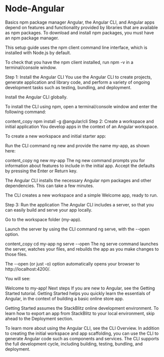 # Node-Angular
Basics
npm package manager
Angular, the Angular CLI, and Angular apps depend on features and functionality provided by libraries that are available as npm packages. To download and install npm packages, you must have an npm package manager.

This setup guide uses the npm client command line interface, which is installed with Node.js by default.

To check that you have the npm client installed, run npm -v in a terminal/console window.

Step 1: Install the Angular CLI
You use the Angular CLI to create projects, generate application and library code, and perform a variety of ongoing development tasks such as testing, bundling, and deployment.

Install the Angular CLI globally.

To install the CLI using npm, open a terminal/console window and enter the following command:

content_copy
npm install -g @angular/cli
Step 2: Create a workspace and initial application
You develop apps in the context of an Angular workspace.

To create a new workspace and initial starter app:

Run the CLI command ng new and provide the name my-app, as shown here:

content_copy
ng new my-app
The ng new command prompts you for information about features to include in the initial app. Accept the defaults by pressing the Enter or Return key.

The Angular CLI installs the necessary Angular npm packages and other dependencies. This can take a few minutes.

The CLI creates a new workspace and a simple Welcome app, ready to run.

Step 3: Run the application
The Angular CLI includes a server, so that you can easily build and serve your app locally.

Go to the workspace folder (my-app).

Launch the server by using the CLI command ng serve, with the --open option.

content_copy
cd my-app
ng serve --open
The ng serve command launches the server, watches your files, and rebuilds the app as you make changes to those files.

The --open (or just -o) option automatically opens your browser to http://localhost:4200/.

You will see:

Welcome to my-app!
Next steps
If you are new to Angular, see the Getting Started tutorial. Getting Started helps you quickly learn the essentials of Angular, in the context of building a basic online store app.

Getting Started assumes the StackBlitz online development environment. To learn how to export an app from StackBlitz to your local environment, skip ahead to the Deployment section.

To learn more about using the Angular CLI, see the CLI Overview. In addition to creating the initial workspace and app scaffolding, you can use the CLI to generate Angular code such as components and services. The CLI supports the full development cycle, including building, testing, bundling, and deployment.

